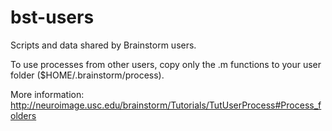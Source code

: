 # bst-users
Scripts and data shared by Brainstorm users.

To use processes from other users, copy only the .m functions to your user folder ($HOME/.brainstorm/process). 

More information: http://neuroimage.usc.edu/brainstorm/Tutorials/TutUserProcess#Process_folders
